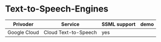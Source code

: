 # Text-to-Speech-Engines

|Privoder|Service|SSML support|demo|
|-|-|-|-|
|Google Cloud|Cloud Text-to-Speech|yes||



